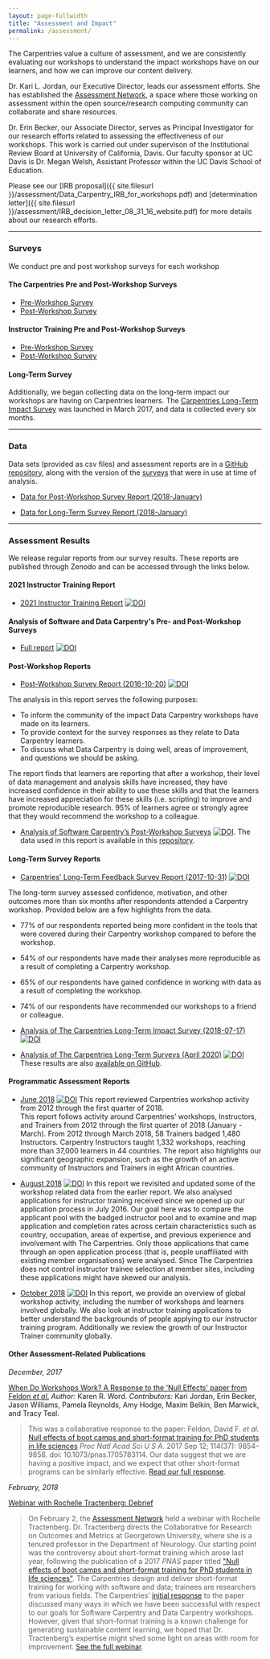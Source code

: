 ```yaml
---
layout: page-fullwidth
title: "Assessment and Impact"
permalink: /assessment/
---
```


The Carpentries value a culture of assessment, and we are consistently evaluating 
our workshops to understand the impact workshops have on our learners, and how we can improve our content delivery.

Dr. Kari L. Jordan, our Executive Director, leads our assessment efforts. She has established the [Assessment Network]({{site.url}}/assessment-network/), a space where those working on assessment within the open source/research computing community can collaborate and share resources.

Dr. Erin Becker, our Associate Director, serves as Principal Investigator for our research efforts related to assessing the
effectiveness of our workshops. This work is carried out under supervison of the Institutional Review Board at University of California, Davis. Our faculty sponsor at UC Davis is Dr. Megan Welsh, Assistant Professor within the UC Davis School of Education.

Please see our [IRB proposal]({{ site.filesurl }}/assessment/Data_Carpentry_IRB_for_workshops.pdf)
and [determination letter]({{ site.filesurl }}/assessment/IRB_decision_letter_08_31_16_website.pdf) for more details about our research efforts.

<hr>

### <i class="fas fa-file-alt"></i>  Surveys

We conduct pre and post workshop surveys for each workshop
#### The Carpentries Pre and Post-Workshop Surveys
- [Pre-Workshop Survey](https://carpentries.github.io/assessment-archives/pre-workshop/pre-workshop.html)
- [Post-Workshop Survey](https://carpentries.github.io/assessment-archives/post-workshop/post-workshop.html)

#### Instructor Training Pre and Post-Workshop Surveys
- [Pre-Workshop Survey](https://www.surveymonkey.com/r/Preview/?sm=pRLWB3SiycOkcDiF9r3UP5tGr2zOHWJy_2BRNgUdCAjNuIlHUEY1KC2IWSB2dl2tqg)
- [Post-Workshop Survey](https://www.surveymonkey.com/r/Preview/?sm=hQSz5bZR9XQTtTAbzlsettnvvkFKrSMGTgF9g5mNjL9_2BhGpHKFbH_2FCWLbV0OmeLz)

#### Long-Term Survey

Additionally, we began collecting data on the long-term impact our workshops are having on Carpentries learners. The [Carpentries Long-Term Impact Survey](https://www.surveymonkey.com/r/Preview/?sm=LksuekfCD3hzLW6lPkx9qhkRF5nDt8uGWpN7lq2Mx0Dqw1Zriv3qYFpu3XtR46ei) was launched in March 2017, and data is collected every six months.

<hr>

### <i class="fas fa-database"></i> Data

Data sets (provided as csv files) and assessment reports are  in a 
[GitHub repository](https://github.com/carpentries/assessment), along with the version of the [surveys](https://github.com/carpentries/assessment/tree/master/learner-assessment/surveys) that were in use at time of analysis.  

- [Data for Post-Workshop Survey Report (2018-January)](https://github.com/carpentries/assessment/blob/master/learner-assessment/archives/2018/data/data_20170701.csv)

- [Data for Long-Term Survey Report (2018-January)](https://raw.githubusercontent.com/carpentries/assessment/master/learner-assessment/archives/2017/data/longterm_October2017.csv)

<hr>

### <i class="fas fa-book"></i> Assessment Results
 
We release regular reports from our survey results. These reports are published through Zenodo and can
be accessed through the links below.

#### 2021 Instructor Training Report 
- [2021 Instructor Training Report](https://carpentries.github.io/2021_IT_report/index.html) [![DOI](https://zenodo.org/badge/400281931.svg)](https://zenodo.org/badge/latestdoi/400281931)

#### Analysis of Software and Data Carpentry's Pre- and Post-Workshop Surveys
- [Full report](https://zenodo.org/record/1325464#.W2KGvNIzY2x) [![DOI](https://zenodo.org/badge/DOI/10.5281/zenodo.165858.svg)](https://doi.org/10.5281/zenodo.1325464)

#### Post-Workshop Reports

- [Post-Workshop Survey Report (2016-10-20)](https://doi.org/10.5281/zenodo.165858) [![DOI](https://zenodo.org/badge/DOI/10.5281/zenodo.165858.svg)](https://doi.org/10.5281/zenodo.165858)

The analysis in this report serves the following purposes:

- To inform the community of the impact Data Carpentry workshops have made on its learners.
- To provide context for the survey responses as they relate to Data Carpentry learners.
- To discuss what Data Carpentry is doing well, areas of improvement, and questions we should be asking.

The report finds that learners are reporting that after a workshop, their level of data management and analysis skills have increased, they have increased confidence in their ability to use these skills and that the learners have increased appreciation for these skills (i.e. scripting) to improve and promote reproducible research. 95% of learners agree or strongly agree that they would recommend the workshop to a colleague.

- [Analysis of Software Carpentry’s Post-Workshop Surveys](https://doi.org/10.5281/zenodo.1043533) [![DOI](https://zenodo.org/badge/DOI/10.5281/zenodo.1043533.svg)](https://doi.org/10.5281/zenodo.1043533). The data used in this report is available in this [repository](https://github.com/carpentries/assessment/tree/master/learner-assessment/archives/2017/code).

#### Long-Term Survey Reports

- [Carpentries' Long-Term Feedback Survey Report (2017-10-31)](https://doi.org/10.5281/zenodo.1039944) [![DOI](https://zenodo.org/badge/DOI/10.5281/zenodo.1039944.svg)](https://doi.org/10.5281/zenodo.1039944)

The long-term survey assessed confidence, motivation, and other outcomes more than six months after respondents attended a Carpentry workshop. Provided below are a few highlights from the data.

- 77% of our respondents reported being more confident in the tools that were covered during their Carpentry workshop compared to before the workshop.
- 54% of our respondents have made their analyses more reproducible as a result of completing a Carpentry workshop.
- 65% of our respondents have gained confidence in working with data as a result of completing the workshop.
- 74% of our respondents have recommended our workshops to a friend or colleague.

- [Analysis of The Carpentries Long-Term Impact Survey (2018-07-17)](https://doi.org/10.5281/zenodo.1402200) [![DOI](https://zenodo.org/badge/DOI/10.5281/zenodo.1402200.svg)](https://doi.org/10.5281/zenodo.1402200)  

- [Analysis of The Carpentries Long-Term Surveys (April 2020)](https://zenodo.org/record/3728205#.XoOlTnVKjRZ) [![DOI](https://zenodo.org/badge/DOI/10.5281/zenodo.3728205.svg)](https://doi.org/10.5281/zenodo.3728205)  These results are also [available on GitHub](https://carpentries.github.io/assessment/learner-assessment/reports/2020-01-long-term-report.html).

#### Programmatic Assessment Reports

- [June 2018](https://doi.org/10.5281/zenodo.1404426) [![DOI](https://zenodo.org/badge/DOI/10.5281/zenodo.1404426.svg)](https://doi.org/10.5281/zenodo.1404426) This report reviewed Carpentries workshop activity from 2012 through the first quarter of 2018.  
This  report follows activity around Carpentries’ workshops, Instructors, and Trainers from 2012 through the first quarter of 2018 (January - March). From 2012 through March 2018, 58 Trainers badged 1,480 Instructors. Carpentry Instructors taught 1,332 workshops, reaching more than 37,000 learners in 44 countries. The report also highlights our significant geographic expansion, such as the growth of an active community of Instructors and Trainers in eight African countries.


- [August 2018](https://doi.org/10.5281/zenodo.1404428) [![DOI](https://zenodo.org/badge/DOI/10.5281/zenodo.1404428.svg)](https://doi.org/10.5281/zenodo.1404428)
In this report we revisited and updated some of the workshop related data from the earlier report. We also analysed applications for instructor training received since we opened up our application process in July 2016. Our goal here was to compare the applicant pool with the badged instructor pool and to examine and map application and completion rates across certain characteristics such as country, occupation, areas of expertise, and previous experience and involvement with The Carpentries. Only those applications that came through an open application process (that is, people unaffiliated with existing member organisations) were analysed. Since The Carpentries does not control instructor trainee selection at member sites, including these applications might have skewed our analysis.

- [October 2018](https://doi.org/10.5281/zenodo.2325620) [![DOI](https://zenodo.org/badge/DOI/10.5281/zenodo.2325620.svg)](https://doi.org/10.5281/zenodo.2325620)
In this report, we provide an overview of global workshop activity, including the number of workshops and learners involved globally.  We also look at instructor training applications to better understand the backgrounds of people applying to our instructor training program.  Additionally we review the growth of our Instructor Trainer community globally. 

#### Other Assessment-Related Publications

_December, 2017_

[When Do Workshops Work? A Response to the 'Null Effects' paper from Feldon _et al_.](https://software-carpentry.org/blog/2017/12/response-null-effects.html)
_Author:_ Karen R. Word. _Contributors:_ Kari Jordan, Erin Becker, Jason Williams, Pamela Reynolds, Amy Hodge, Maxim Belkin, Ben Marwick, and Tracy Teal.

> This was a collaborative response to the paper: Feldon, David F. _et al._ [Null effects of boot camps and short-format training for PhD students in life sciences](https://www.ncbi.nlm.nih.gov/pmc/articles/PMC5604013/) _Proc Natl Acad Sci U S A_. 2017 Sep 12; 114(37): 9854–9858. doi:  10.1073/pnas.1705783114. Our data suggest that we are having a positive impact, and we expect that other short-format programs can be similarly effective. [Read our full response](https://software-carpentry.org/blog/2017/12/response-null-effects.html).

_February, 2018_ 

[Webinar with Rochelle Tractenberg: Debrief](https://software-carpentry.org/blog/2018/03/tractenberg-summary.html)

> On February 2, the [Assessment Network](https://carpentries.org/assessment-network/) held a webinar with Rochelle Tractenberg. Dr. Tractenberg directs the Collaborative for Research on Outcomes and Metrics at Georgetown University, where she is a tenured professor in the Department of Neurology. Our starting point was the controversy about short-format training which arose last year, following the publication of a 2017 _PNAS_ paper titled ["Null effects of boot camps and short-format training for PhD students in life sciences"](https://www.ncbi.nlm.nih.gov/pmc/articles/PMC5604013/). The Carpentries design and deliver short-format training for working with software and data; trainees are researchers from various fields. The Carpentries’ [initial response](https://software-carpentry.org/blog/2017/12/response-null-effects.html) to the paper discussed many ways in which we have been successful with respect to our goals for Software Carpentry and Data Carpentry workshops. However, given that short-format training is a known challenge for generating sustainable content learning, we hoped that Dr. Tractenberg’s expertise might shed some light on areas with room for improvement. [See the full webinar](https://software-carpentry.org/blog/2018/03/tractenberg-summary.html).
